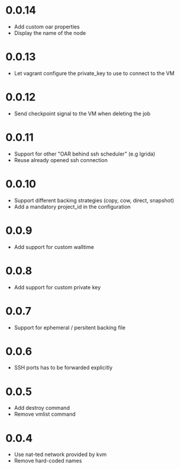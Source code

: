 # 0.0.14

  * Add custom oar properties
  * Display the name of the node

# 0.0.13

  * Let vagrant configure the private_key to use to connect to the VM

# 0.0.12

  * Send checkpoint signal to the VM when deleting the job

# 0.0.11

  * Support for other "OAR behind ssh scheduler" (e.g Igrida)
  * Reuse already opened ssh connection

# 0.0.10

  * Support different backing strategies (copy, cow, direct, snapshot)
  * Add a mandatory project_id in the configuration

# 0.0.9

  * Add support for custom walltime

# 0.0.8

  * Add support for custom private key

# 0.0.7

  * Support for ephemeral / persitent backing file

# 0.0.6

  * SSH ports has to be forwarded explicitly

# 0.0.5
  
  * Add destroy command
  * Remove vmlist command

# 0.0.4

  * Use nat-ted network provided by kvm
  * Remove hard-coded names
